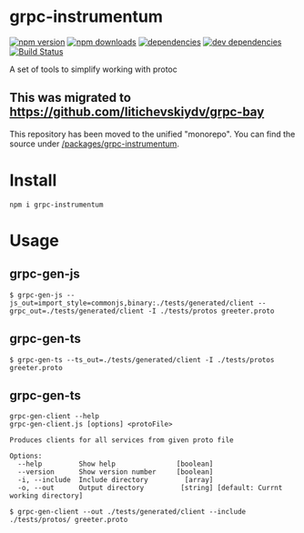 # grpc-instrumentum

[![npm version](https://badge.fury.io/js/grpc-instrumentum.svg)](https://www.npmjs.com/package/grpc-instrumentum)
[![npm downloads](https://img.shields.io/npm/dt/grpc-instrumentum.svg)](https://www.npmjs.com/package/grpc-instrumentum)
[![dependencies](https://img.shields.io/david/litichevskiydv/grpc-instrumentum.svg)](https://www.npmjs.com/package/grpc-instrumentum)
[![dev dependencies](https://img.shields.io/david/dev/litichevskiydv/grpc-instrumentum.svg)](https://www.npmjs.com/package/grpc-instrumentum)
[![Build Status](https://github.com/litichevskiydv/grpc-instrumentum/actions/workflows/ci.yaml/badge.svg?branch=master)](https://github.com/litichevskiydv/grpc-instrumentum/actions/workflows/ci.yaml)

A set of tools to simplify working with protoc

## This was migrated to https://github.com/litichevskiydv/grpc-bay
This repository has been moved to the unified "monorepo". You can find the source under [/packages/grpc-instrumentum](https://github.com/litichevskiydv/grpc-bay/tree/master/packages/grpc-instrumentum).

# Install

`npm i grpc-instrumentum`

# Usage

## grpc-gen-js

```
$ grpc-gen-js --js_out=import_style=commonjs,binary:./tests/generated/client --grpc_out=./tests/generated/client -I ./tests/protos greeter.proto
```

## grpc-gen-ts

```
$ grpc-gen-ts --ts_out=./tests/generated/client -I ./tests/protos greeter.proto
```

## grpc-gen-ts

```
grpc-gen-client --help
grpc-gen-client.js [options] <protoFile>

Produces clients for all services from given proto file

Options:
  --help         Show help               [boolean]
  --version      Show version number     [boolean]
  -i, --include  Include directory         [array]
  -o, --out      Output directory         [string] [default: Currnt working directory]
```

```
$ grpc-gen-client --out ./tests/generated/client --include ./tests/protos/ greeter.proto
```
